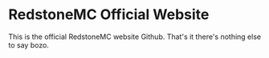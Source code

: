 # RedstoneMC Official Website

This is the official RedstoneMC website Github. That's it there's nothing else to say bozo.

